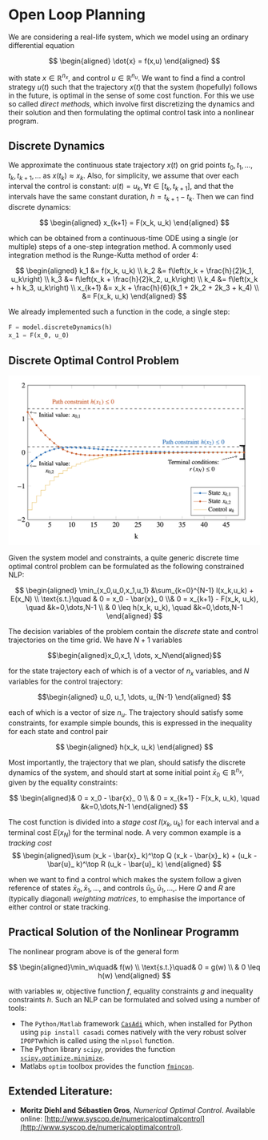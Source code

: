 # Open Loop Planning
We are considering a real-life system, which we model using an ordinary differential equation 

$$
\begin{aligned}
	\dot{x} = f(x,u)
\end{aligned}
$$

with state $x\in \mathbb{R}^{n_x}$, and control $u\in \mathbb{R}^{n_u}$. We want to find a find a control strategy $u(t)$ such that the trajectory $x(t)$ that the system (hopefully) follows in the future, is optimal in the sense of some cost function. For this we use so called *direct methods*, which involve first discretizing the dynamics and their solution and then formulating the optimal control task into a nonlinear program.
## Discrete Dynamics

We approximate the continuous state trajectory $x(t)$ on grid points $t_0, t_1, \dots, t_k, t_{k+1}, \dots$ as $x(t_k) \approx x_k$. Also, for simplicity, we assume that over each interval the control is constant: $u(t) = u_k, \forall  t \in [t_k, t_{k+1}]$, and that the intervals have the same constant duration, $h = t_{k+1} - t_k$.
Then we can find discrete dynamics:

$$
\begin{aligned}
	x_{k+1} = F(x_k, u_k)
\end{aligned}
$$

which can be obtained from a continuous-time ODE using a single (or multiple) steps of a one-step integration method. A commonly used integration method is the Runge-Kutta method of order 4:

$$
\begin{aligned}
	k_1 &= f(x_k, u_k) \\
	k_2 &= f\left(x_k + \frac{h}{2}k_1, u_k\right) \\
	k_3 &= f\left(x_k + \frac{h}{2}k_2, u_k\right) \\
	k_4 &= f\left(x_k + h k_3, u_k\right) \\
	x_{k+1} &= x_k + \frac{h}{6}(k_1 + 2k_2 + 2k_3 + k_4) \\
		    &= F(x_k, u_k)
\end{aligned}
$$


We already implemented such a function in the code, a single step:
```python
F = model.discreteDynamics(h)
x_1 = F(x_0, u_0)
```
## Discrete Optimal Control Problem
<img src="_misc/DOCP.png" width="700"/>

Given the system model and constraints, a quite generic discrete time optimal control problem can be formulated as the following constrained NLP:

$$
\begin{aligned}
\min_{x_0,u_0,x_1,u_1} &\sum_{k=0}^{N-1} l(x_k,u_k) + E(x_N) \\
\text{s.t.}\quad & 0 = x_0 - \bar{x}_ 0 \\&  0 = x_{k+1} - F(x_k, u_k), \quad &k=0,\dots,N-1 \\
&  0 \leq h(x_k, u_k), \quad &k=0,\dots,N-1 
\end{aligned}
$$

The decision variables of the problem contain the *discrete* state and control trajectories on the time grid. We have $N+1$ variables 

$$\begin{aligned}x_0,x_1, \dots, x_N\end{aligned}$$ 

for the state trajectory each of which is of a vector of $n_x$ variables, and $N$ variables for  the control trajectory:

$$\begin{aligned}
u_0, u_1, \dots, u_{N-1}
\end{aligned}
$$

each of which is a vector of size $n_u$.
The trajectory should satisfy some constraints, for example simple bounds, this is expressed in the inequality for each state and control pair

$$
\begin{aligned}
h(x_k, u_k)
\end{aligned}
$$
  
Most importantly, the trajectory that we plan, should satisfy the discrete dynamics of the system, and should start at some initial point $\bar{x}_0 \in \mathbb{R}^{n_x}$, given by the equality constraints:

$$
\begin{aligned}& 0 = x_0 - \bar{x}_ 0 \\
&  0 = x_{k+1} - F(x_k, u_k), \quad &k=0,\dots,N-1 \end{aligned}
$$

The cost function is divided into a *stage cost*  $l(x_k, u_k)$ for each interval and a terminal cost $E(x_N)$ for the terminal node. A very common example is a *tracking cost* 
$$
\begin{aligned}\sum (x_k - \bar{x}_ k)^\top Q (x_k - \bar{x}_ k) + (u_k - \bar{u}_ k)^\top R (u_k - \bar{u}_ k) \end{aligned}
$$
  
when we want to find a control which makes the system follow a given reference of states $\bar{x}_0, \bar{x}_1, \dots,$  and controls  $\bar{u}_0, \bar{u}_1, \dots,$. Here $Q$ and $R$ are (typically diagonal) *weighting matrices*, to emphasise the importance of either control or state tracking.

## Practical Solution of the Nonlinear Programm
The nonlinear program above is of the general form

$$
\begin{aligned}\min_w\quad& f(w) \\
\text{s.t.}\quad& 0 = g(w) \\
& 0 \leq h(w)
\end{aligned}
$$

with variables $w$, objective function $f$, equality constraints $g$ and inequality constraints $h$. Such an NLP can be formulated and solved using a number of tools:
- The `Python/Matlab` framework [`CasAdi`](https://web.casadi.org/) which, when installed for Python using `pip install casadi` comes natively with the very robust solver `IPOPT`which is called using the `nlpsol` function.
- The Python library `scipy`,  provides the function [`scipy.optimize.minimize`](https://docs.scipy.org/doc/scipy/reference/generated/scipy.optimize.minimize.html).
- Matlabs `optim` toolbox provides the function [`fmincon`](https://www.mathworks.com/help/optim/ug/fmincon.html).

## Extended Literature:
- **Moritz Diehl and Sébastien Gros**, _Numerical Optimal Control_. Available online: [http://www.syscop.de/numericaloptimalcontrol](http://www.syscop.de/numericaloptimalcontrol).

